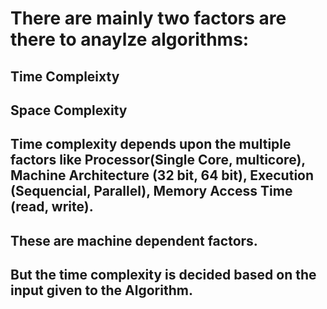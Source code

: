 # There are mainly two factors are there to anaylze algorithms:
## Time Compleixty 
## Space Complexity

## Time complexity depends upon the multiple factors like Processor(Single Core, multicore), Machine Architecture (32 bit, 64 bit), Execution (Sequencial, Parallel), Memory Access Time (read, write).

## These are machine dependent factors.
## But the time complexity is decided based on the input given to the Algorithm.
